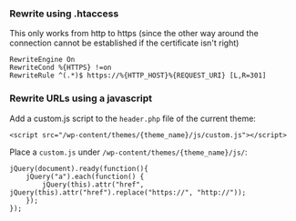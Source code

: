 

### Rewrite using .htaccess

This only works from http to https (since the other way around the connection cannot be established if the certificate isn't right)

``` 
RewriteEngine On
RewriteCond %{HTTPS} !=on
RewriteRule ^(.*)$ https://%{HTTP_HOST}%{REQUEST_URI} [L,R=301]
```

### Rewrite URLs using a javascript 

Add a custom.js script to the `header.php` file of the current theme:
```
<script src="/wp-content/themes/{theme_name}/js/custom.js"></script>
```

Place a `custom.js` under `/wp-content/themes/{theme_name}/js/`:

```
jQuery(document).ready(function(){
	jQuery("a").each(function() {
	    jQuery(this).attr("href", jQuery(this).attr("href").replace("https://", "http://"));
	});
});
```